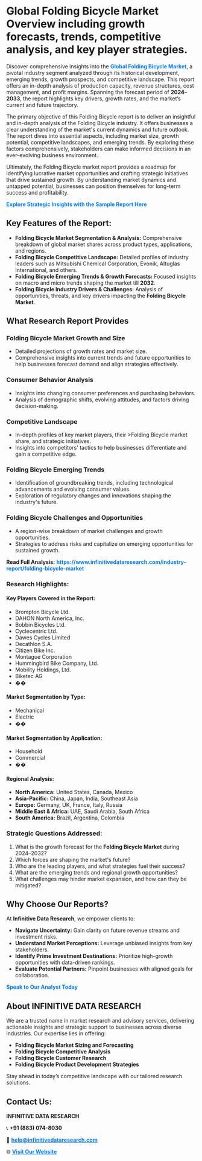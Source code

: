 <h1>Global Folding Bicycle Market Overview including growth forecasts, trends, competitive analysis, and key player strategies.</h1>
<p>
Discover comprehensive insights into the 
<a href="https://www.infinitivedataresearch.com/industry-report/folding-bicycle-market" rel="dofollow" style="color: #007BFF; text-decoration: none;"><strong>Global Folding Bicycle Market</strong></a>, a pivotal industry segment analyzed through its historical development, emerging trends, growth prospects, and competitive landscape. This report offers an in-depth analysis of production capacity, revenue structures, cost management, and profit margins. Spanning the forecast period of <strong>2024–2033</strong>, the report highlights key drivers, growth rates, and the market’s current and future trajectory.
</p>
<p>
The primary objective of this Folding Bicycle report is to deliver an insightful and in-depth analysis of the Folding Bicycle industry. It offers businesses a clear understanding of the market's current dynamics and future outlook. The report dives into essential aspects, including market size, growth potential, competitive landscapes, and emerging trends. By exploring these factors comprehensively, stakeholders can make informed decisions in an ever-evolving business environment.
</p>
<p>
Ultimately, the Folding Bicycle market report provides a roadmap for identifying lucrative market opportunities and crafting strategic initiatives that drive sustained growth. By understanding market dynamics and untapped potential, businesses can position themselves for long-term success and profitability.
</p>
<p>
<a href="https://www.infinitivedataresearch.com/request-sample/reportId=109257" style="color: #007BFF; text-decoration: none;"><strong>Explore Strategic Insights with the Sample Report Here</strong></a>
</p>

<h2>Key Features of the Report:</h2>
<ul>
<li><strong>Folding Bicycle Market Segmentation & Analysis:</strong> Comprehensive breakdown of global market shares across product types, applications, and regions.</li>
<li><strong>Folding Bicycle Competitive Landscape:</strong> Detailed profiles of industry leaders such as Mitsubishi Chemical Corporation, Evonik, Altuglas International, and others.</li>
<li><strong>Folding Bicycle Emerging Trends & Growth Forecasts:</strong> Focused insights on macro and micro trends shaping the market till <strong>2032</strong>.</li>
<li><strong>Folding Bicycle Industry Drivers & Challenges:</strong> Analysis of opportunities, threats, and key drivers impacting the <strong>Folding Bicycle Market</strong>.</li>
</ul>

<h2>What Research Report Provides</h2>
<h3>Folding Bicycle Market Growth and Size</h3>
<ul>
<li>Detailed projections of growth rates and market size.</li>
<li>Comprehensive insights into current trends and future opportunities to help businesses forecast demand and align strategies effectively.</li>
</ul>

<h3>Consumer Behavior Analysis</h3>
<ul>
<li>Insights into changing consumer preferences and purchasing behaviors.</li>
<li>Analysis of demographic shifts, evolving attitudes, and factors driving decision-making.</li>
</ul>

<h3>Competitive Landscape</h3>
<ul>
<li>In-depth profiles of key market players, their >Folding Bicycle market share, and strategic initiatives.</li>
<li>Insights into competitors' tactics to help businesses differentiate and gain a competitive edge.</li>
</ul>

<h3>Folding Bicycle Emerging Trends</h3>
<ul>
<li>Identification of groundbreaking trends, including technological advancements and evolving consumer values.</li>
<li>Exploration of regulatory changes and innovations shaping the industry's future.</li>
</ul>

<h3>Folding Bicycle Challenges and Opportunities</h3>
<ul>
<li>A region-wise breakdown of market challenges and growth opportunities.</li>
<li>Strategies to address risks and capitalize on emerging opportunities for sustained growth.</li>
</ul>
<p><strong>Read Full Analysis:</strong> <a href="https://www.infinitivedataresearch.com/industry-report/folding-bicycle-market" rel="dofollow" style="color: #007BFF; text-decoration: none;"><strong>https://www.infinitivedataresearch.com/industry-report/folding-bicycle-market</strong></a></p>
<h3>Research Highlights:</h3>
<h4>Key Players Covered in the Report:</h4>
<ul><li>Brompton Bicycle Ltd.</li><li>DAHON North America, Inc.</li><li>Bobbin Bicycles Ltd.</li><li>Cyclecentric Ltd.</li><li>Dawes Cycles Limited</li><li>Decathlon S.A.</li><li>Citizen Bike Inc.</li><li>Montague Corporation</li><li>Hummingbird Bike Company, Ltd.</li><li>Mobility Holdings, Ltd.</li><li>Biketec AG</li><li>��</li></ul>
<h4>Market Segmentation by Type:</h4>
<ul><li>Mechanical</li><li>Electric</li><li>��</li></ul>
<h4>Market Segmentation by Application:</h4>
<ul><li>Household</li><li>Commercial</li><li>��</li></ul>

<h4>Regional Analysis:</h4>
<ul>
<li><strong>North America:</strong> United States, Canada, Mexico</li>
<li><strong>Asia-Pacific:</strong> China, Japan, India, Southeast Asia</li>
<li><strong>Europe:</strong> Germany, UK, France, Italy, Russia</li>
<li><strong>Middle East & Africa:</strong> UAE, Saudi Arabia, South Africa</li>
<li><strong>South America:</strong> Brazil, Argentina, Colombia</li>
</ul>

<h3>Strategic Questions Addressed:</h3>
<ol>
<li>What is the growth forecast for the <strong>Folding Bicycle Market</strong> during 2024–2032?</li>
<li>Which forces are shaping the market's future?</li>
<li>Who are the leading players, and what strategies fuel their success?</li>
<li>What are the emerging trends and regional growth opportunities?</li>
<li>What challenges may hinder market expansion, and how can they be mitigated?</li>
</ol>

<h2>Why Choose Our Reports?</h2>
<p>At <strong>Infinitive Data Research</strong>, we empower clients to:</p>
<ul>
<li><strong>Navigate Uncertainty:</strong> Gain clarity on future revenue streams and investment risks.</li>
<li><strong>Understand Market Perceptions:</strong> Leverage unbiased insights from key stakeholders.</li>
<li><strong>Identify Prime Investment Destinations:</strong> Prioritize high-growth opportunities with data-driven rankings.</li>
<li><strong>Evaluate Potential Partners:</strong> Pinpoint businesses with aligned goals for collaboration.</li>
</ul>
<p><a href="https://www.infinitivedataresearch.com/industry-report/folding-bicycle-market" rel="dofollow" style="color: #007BFF; text-decoration: none;"><strong>Speak to Our Analyst Today</strong></a></p>

<h2>About INFINITIVE DATA RESEARCH</h2>
<p>We are a trusted name in market research and advisory services, delivering actionable insights and strategic support to businesses across diverse industries. Our expertise lies in offering:</p>
<ul>
<li><strong>Folding Bicycle Market Sizing and Forecasting</strong></li>
<li><strong>Folding Bicycle Competitive Analysis</strong></li>
<li><strong>Folding Bicycle Customer Research</strong></li>
<li><strong>Folding Bicycle Product Development Strategies</strong></li>
</ul>
<p>Stay ahead in today’s competitive landscape with our tailored research solutions.</p>

<h2>Contact Us:</h2>
<p><strong>INFINITIVE DATA RESEARCH</strong></p>
<p>📞 <strong>+91 (883) 074-8030</strong></p>
<p>📧 <strong><a href="mailto:help@infinitivedataresearch.com" style="color: #007BFF;">help@infinitivedataresearch.com</a></strong></p>
<p>🌐 <strong><a href="https://www.infinitivedataresearch.com" rel="dofollow" style="color: #007BFF;">Visit Our Website</a></strong></p>